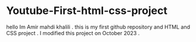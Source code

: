 # Youtube-First-html-css-project
hello 
Im Amir mahdi khalili .
this is  my first github repository and HTML and CSS project .
I modified this project on October 2023 .
